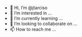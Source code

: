 - 👋 Hi, I’m @jtarciso
- 👀 I’m interested in ...
- 🌱 I’m currently learning ...
- 💞️ I’m looking to collaborate on ...
- 📫 How to reach me ...

<!---
jtarciso/jtarciso is a ✨ special ✨ repository because its `README.md` (this file) appears on your GitHub profile.
You can click the Preview link to take a look at your changes.
--->
